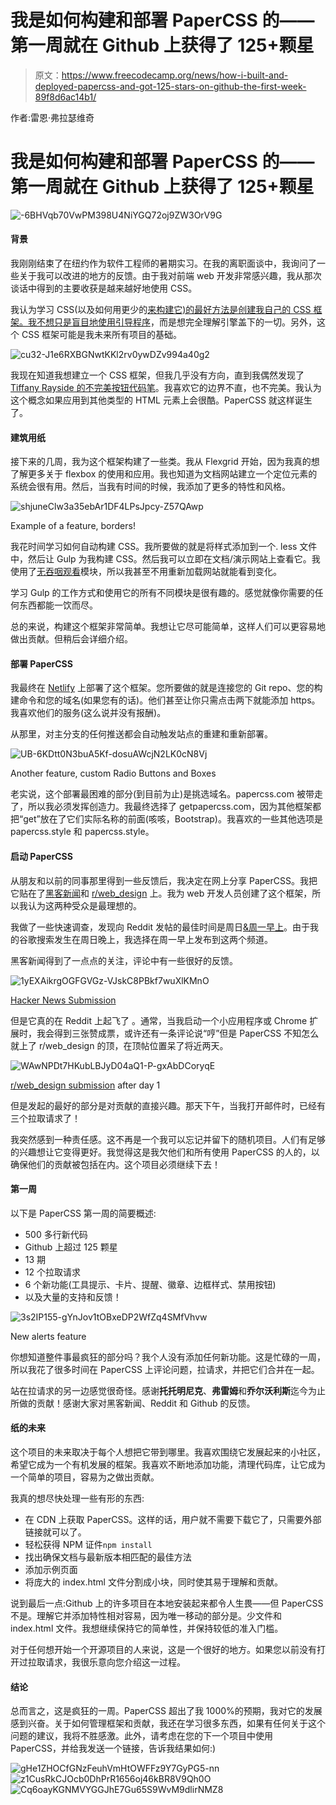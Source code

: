 # 我是如何构建和部署 PaperCSS 的——第一周就在 Github 上获得了 125+颗星

> 原文：<https://www.freecodecamp.org/news/how-i-built-and-deployed-papercss-and-got-125-stars-on-github-the-first-week-89f8d6ac14b1/>

作者:雷恩·弗拉瑟维奇

# 我是如何构建和部署 PaperCSS 的——第一周就在 Github 上获得了 125+颗星

![-6BHVqb70VwPM398U4NiYGQ72oj9ZW3OrV9G](img/a432a7a060c603fbcc130d274c7cfe00.png)

#### 背景

我刚刚结束了在纽约作为软件工程师的暑期实习。在我的离职面谈中，我询问了一些关于我可以改进的地方的反馈。由于我对前端 web 开发非常感兴趣，我从那次谈话中得到的主要收获是越来越好地使用 CSS。

我认为学习 CSS(以及如何用更少的[来构建它)的最好方法是创建我自己的 CSS 框架。我不想只是盲目地使用](http://lesscss.org/)[引导程序](http://getbootstrap.com/)，而是想完全理解引擎盖下的一切。另外，这个 CSS 框架可能是我未来所有项目的基础。

![cu32-J1e6RXBGNwtKKl2rv0ywDZv994a40g2](img/f4b221feb01e65fde536d2b1abc99189.png)

我现在知道我想建立一个 CSS 框架，但我几乎没有方向，直到我偶然发现了 [Tiffany Rayside 的不完美按钮代码笔](https://codepen.io/tmrDevelops/pen/VeRvKX)。我喜欢它的边界不直，也不完美。我认为这个概念如果应用到其他类型的 HTML 元素上会很酷。PaperCSS 就这样诞生了。

#### 建筑用纸

接下来的几周，我为这个框架构建了一些类。我从 Flexgrid 开始，因为我真的想了解更多关于 flexbox 的使用和应用。我也知道为文档网站建立一个定位元素的系统会很有用。然后，当我有时间的时候，我添加了更多的特性和风格。

![shjuneClw3a35ebAr1DF4LPsJpcy-Z57QAwp](img/e4fa9e5c4dcb8375bf998c698d35604f.png)

Example of a feature, borders!

我花时间学习如何自动构建 CSS。我所要做的就是将样式添加到一个. less 文件中，然后让 Gulp 为我构建 CSS。然后我可以立即在文档/演示网站上查看它。我使用了[无吞咽观看](https://www.npmjs.com/package/gulp-watch-less)模块，所以我甚至不用重新加载网站就能看到变化。

学习 Gulp 的工作方式和使用它的所有不同模块是很有趣的。感觉就像你需要的任何东西都能一饮而尽。

总的来说，构建这个框架非常简单。我想让它尽可能简单，这样人们可以更容易地做出贡献。但稍后会详细介绍。

#### 部署 PaperCSS

我最终在 [Netlify](https://www.netlify.com/) 上部署了这个框架。您所要做的就是连接您的 Git repo、您的构建命令和您的域名(如果您有的话)。他们甚至让你只需点击两下就能添加 https。我喜欢他们的服务(这么说并没有报酬)。

从那里，对主分支的任何推送都会自动触发站点的重建和重新部署。

![UB-6KDtt0N3buA5Kf-dosuAWcjN2LK0cN8Vj](img/6d87949b276eb1db38ee719afbfe8515.png)

Another feature, custom Radio Buttons and Boxes

老实说，这个部署最困难的部分(到目前为止)是挑选域名。papercss.com 被带走了，所以我必须发挥创造力。我最终选择了 getpapercss.com，因为其他框架都把“get”放在了它们实际名称的前面(咳咳，Bootstrap)。我喜欢的一些其他选项是 papercss.style 和 papercss.style。

#### 启动 PaperCSS

从朋友和以前的同事那里得到一些反馈后，我决定在网上分享 PaperCSS。我把它贴在了[黑客新闻](https://news.ycombinator.com/item?id=15584262)和 [r/web_design](https://www.reddit.com/r/web_design/comments/79n3qh/papercss_the_less_formal_css_framework/) 上。我为 web 开发人员创建了这个框架，所以我认为这两种受众是最理想的。

我做了一些快速调查，发现向 Reddit 发帖的最佳时间是周日[&周一早上](http://maxcandocia.com/article/2017/Jul/29/what-time-to-post-to-reddit/)。由于我的谷歌搜索发生在周日晚上，我选择在周一早上发布到这两个频道。

黑客新闻得到了一点点的关注，评论中有一些很好的反馈。

![1yEXAikrgOGFGVGz-VJskC8PBkf7wuXlKMnO](img/03785540436f86173282992b9d75268f.png)

[Hacker News Submission](https://news.ycombinator.com/item?id=15584262)

但是它真的在 Reddit 上起飞了 。通常，当我启动一个小应用程序或 Chrome 扩展时，我会得到三张赞成票，或许还有一条评论说“哼”但是 PaperCSS 不知怎么就上了 r/web_design 的顶，在顶帖位置呆了将近两天。

![WAwNPDt7HKubLBJyD04aQ1-P-gxAbDCoryqE](img/26d776d2fb3e12079a66b03d215a8dd0.png)

[r/web_design submission](https://www.reddit.com/r/web_design/comments/79n3qh/papercss_the_less_formal_css_framework/) after day 1

但是发起的最好的部分是对贡献的直接兴趣。那天下午，当我打开邮件时，已经有三个拉取请求了！

我突然感到一种责任感。这不再是一个我可以忘记并留下的随机项目。人们有足够的兴趣想让它变得更好。我觉得这是我欠他们和所有使用 PaperCSS 的人的，以确保他们的贡献被包括在内。这个项目必须继续下去！

#### 第一周

以下是 PaperCSS 第一周的简要概述:

*   500 多行新代码
*   Github 上超过 125 颗星
*   13 期
*   12 个拉取请求
*   6 个新功能(工具提示、卡片、提醒、徽章、边框样式、禁用按钮)
*   以及大量的支持和反馈！

![3s2IP155-gYnJov1tOBxeDP2WfZq4SMfVhvw](img/64bd53f5b1bdd7756b78137730f96169.png)

New alerts feature

你想知道整件事最疯狂的部分吗？我个人没有添加任何新功能。这是忙碌的一周，所以我花了很多时间在 PaperCSS 上评论问题，拉请求，并把它们合并在一起。

站在拉请求的另一边感觉很奇怪。感谢**托托明尼克**、**弗雷姆**和**乔尔沃利斯**迄今为止所做的贡献！感谢大家对黑客新闻、Reddit 和 Github 的反馈。

#### 纸的未来

这个项目的未来取决于每个人想把它带到哪里。我喜欢围绕它发展起来的小社区，希望它成为一个有机发展的框架。我喜欢不断地添加功能，清理代码库，让它成为一个简单的项目，容易为之做出贡献。

我真的想尽快处理一些有形的东西:

*   在 CDN 上获取 PaperCSS。这样的话，用户就不需要下载它了，只需要外部链接就可以了。
*   轻松获得 NPM 证件`npm install`
*   找出确保文档与最新版本相匹配的最佳方法
*   添加示例页面
*   将庞大的 index.html 文件分割成小块，同时使其易于理解和贡献。

说到最后一点:Github 上的许多项目在本地安装起来都令人生畏——但 PaperCSS 不是。理解它并添加特性相对容易，因为唯一移动的部分是。少文件和 index.html 文件。我想继续保持它的简单性，并保持较低的准入门槛。

对于任何想开始一个开源项目的人来说，这是一个很好的地方。如果您以前没有打开过拉取请求，我很乐意向您介绍这一过程。

#### 结论

总而言之，这是疯狂的一周。PaperCSS 超出了我 1000%的预期，我对它的发展感到兴奋。关于如何管理框架和贡献，我还在学习很多东西，如果有任何关于这个问题的建议，我将不胜感激。此外，请考虑在您的下一个项目中使用 PaperCSS，并给我发送一个链接，告诉我结果如何:)

![gHe1ZHOCfGNzFeuhVmHtOWFFz9Y7GyPG5-nn](img/4112a1c900306d0a235be15395490ae1.png)![z1CusRkCJOcb0DhPrR1656oj46kBR8V9Qh0O](img/b21a5a5a60331d1b02941890b9a86f6c.png)![Cq6oayKGNMVYGGJhE7Gu65S9WvM9dlirNMZ8](img/892240711f4ac7992ca137f4ca9870b7.png)